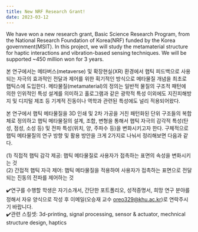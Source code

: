 ```yaml
---
title: New NRF Research Grant! 
date: 2023-03-12
---
```


<!--more-->

We have won a new research grant, Basic Science Research Program, from the National Research Foundation of Korea(NRF) funded by the Korea government(MSIT). In this project, we will study the metamaterial structure for haptic interactions and vibration-based sensing techniques. We will be supported ~450 million won for 3 years.

본 연구에서는 메타버스(metaverse) 및 확장현실(XR) 환경에서 햅틱 피드백으로 사용되는 자극의 효과적인 전달과 제어를 위한 획기적인 방식으로 메타물질 개념을 최초로 햅틱스에 도입한다. 메타물질(metamaterial)의 정의는 일반적 물질의 구조적 패턴에 의한 인위적인 특성 설계를 의미하고 홀로그램과 같은 광학적 특성 이외에도 지진피해방지 및 디지털 제조 등 기계적 진동이나 역학과 관련된 특성에도 널리 적용되어왔다.

본 연구에서 햅틱 메타물질을 3D 인쇄 및 2차 가공을 거친 패턴화된 단위 구조들의 복합체로 정의하고 햅틱 메타물질의 설계, 조합, 변형을 통해서 햅틱 자극의 감각적 특성(탄성, 점성, 소성 등) 및 전파 특성(위치, 양, 주파수 등)을 변화시키고자 한다. 구체적으로 햅틱 메타물질의 연구 방향 및 활용 방안을 크게 2가지로 나눠서 정리해보면 다음과 같다. 

(1) 직접적 햅틱 감각 제공: 햅틱 메타물질로 사용자가 접촉하는 표면의 속성을 변화시키는 것 <br>
(2) 간접적 햅틱 자극 제어: 햅틱 메타물질을 적용하여 사용자가 접촉하는 표면으로 전달되는 진동의 전파를 제어하는 것

✔️연구를 수행할 학생은 자기소개서, 간단한 포트폴리오, 성적증명서, 희망 연구 분야를 정해서 자유 양식으로 작성 후 이메일(오승재 교수 oreo329@khu.ac.kr)로 연락주시기 바랍니다. <br>
✔️관련 스킬셋: 3d-printing, signal processing, sensor & actuator, mechnical structure design, haptics 
